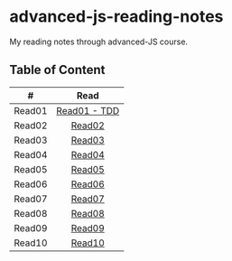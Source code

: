 # advanced-js-reading-notes
My reading notes through advanced-JS course.

## Table of Content
| # | Read  | 
| :---: | :---: |
| Read01| [Read01 - TDD](https://github.com/ManalKhAlbahar/advanced-js-reading-notes/blob/main/01-prep-and-tdd.md) |
| Read02| [Read02](https://github.com/ManalKhAlbahar/advanced-js-reading-notes/blob/main/02-prep-and-tdd.md) |
| Read03| [Read03](https://github.com/ManalKhAlbahar/advanced-js-reading-notes/blob/main/03-prep-and-tdd.md) |
| Read04| [Read04](https://github.com/ManalKhAlbahar/advanced-js-reading-notes/blob/main/04-prep-and-tdd.md) |
| Read05| [Read05](https://github.com/ManalKhAlbahar/advanced-js-reading-notes/blob/main/05-prep-and-tdd.md) |
| Read06| [Read06](https://github.com/ManalKhAlbahar/advanced-js-reading-notes/blob/main/06-prep-and-tdd.md) |
| Read07| [Read07](https://github.com/ManalKhAlbahar/advanced-js-reading-notes/blob/main/07-prep-and-tdd.md) |
| Read08| [Read08](https://github.com/ManalKhAlbahar/advanced-js-reading-notes/blob/main/08-prep-and-tdd.md) |
| Read09| [Read09](https://github.com/ManalKhAlbahar/advanced-js-reading-notes/blob/main/09-prep-and-tdd.md) |
| Read10| [Read10](https://github.com/ManalKhAlbahar/advanced-js-reading-notes/blob/main/10-prep-and-tdd.md) |